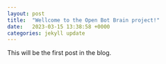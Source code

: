 ```yaml
---
layout: post
title:  "Wellcome to the Open Bot Brain project!"
date:   2023-03-15 13:38:58 +0000
categories: jekyll update
---
```

This will be the first post in the blog.
